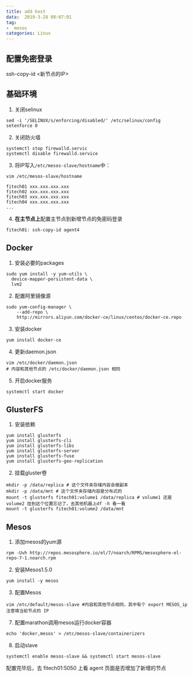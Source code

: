 ```yaml
---
title: add host
data:  2019-3-28 08:07:01
tag:
-  mesos
categories: Linux
---
```


## 配置免密登录

ssh-copy-id <新节点的IP>

## 基础环境

1. 关闭selinux
```
sed -i '/SELINUX/s/enforcing/disabled/' /etc/selinux/config
setenforce 0
```
2. 关闭防火墙
```
systemctl stop firewalld.servic
systemctl disable firewalld.service
```
3. 将IP写入`/etc/mesos-slave/hostname`中：
```
vim /etc/mesos-slave/hostname

fitech01 xxx.xxx.xxx.xxx
fitech02 xxx.xxx.xxx.xxx
fitech03 xxx.xxx.xxx.xxx
fitech04 xxx.xxx.xxx.xxx
...
```
4. **在主节点上**配置主节点到新增节点的免密码登录
```
fitech01: ssh-copy-id agent4
```

## Docker

1. 安装必要的packages
```
sudo yum install -y yum-utils \
  device-mapper-persistent-data \
  lvm2
```
2. 配置阿里镜像源
```
sudo yum-config-manager \
    --add-repo \
    http://mirrors.aliyun.com/docker-ce/linux/centos/docker-ce.repo
```
3. 安装docker
```
yum install docker-ce
```
4. 更新daemon.json
```
vim /etc/docker/daemon.json
# 内容和其他节点的 /etc/docker/daemon.json 相同
```
5. 开启docker服务
```
systemctl start docker
```

## GlusterFS

1. 安装依赖
```
yum install glusterfs
yum install glusterfs-cli
yum install glusterfs-libs
yum install glusterfs-server
yum install glusterfs-fuse
yum install glusterfs-geo-replication
```
2. 挂载gluster卷
```
mkdir -p /data/replica # 这个文件夹存储内容会做副本
mkdir -p /data/mnt # 这个文件夹存储内容是分布式的
mount -t glusterfs fitech01:volume1 /data/replica # volume1 还是 volume2 挂到这个位置忘记了，去其他机器上df -h 看一看
mount -t glusterfs fitech01:volume2 /data/mnt
```

## Mesos

1. 添加mesos的yum源
```
rpm -Uvh http://repos.mesosphere.io/el/7/noarch/RPMS/mesosphere-el-repo-7-1.noarch.rpm
```
2. 安装Mesos1.5.0
```
yum install -y mesos
```
3. 配置Mesos
```
vim /etc/default/mesos-slave #内容和其他节点相同，其中有个 export MESOS_ip 注意填当前节点的 IP
```
7. 配置marathon调用mesos运行docker容器
```
echo 'docker,mesos' > /etc/mesos-slave/containerizers
```
8. 启动slave
```
systemctl enable mesos-slave && systemctl start mesos-slave
```

配置完毕后，去 fitech01:5050 上看 agent 页面是否增加了新增的节点